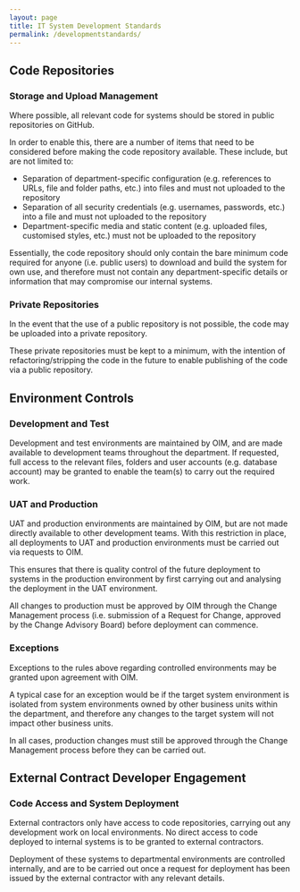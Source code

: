 ```yaml
---
layout: page
title: IT System Development Standards
permalink: /developmentstandards/
---
```


## Code Repositories

### Storage and Upload Management

Where possible, all relevant code for systems should be stored in public repositories on GitHub.

In order to enable this, there are a number of items that need to be considered before making the code repository available. These include, but are not limited to:

- Separation of department-specific configuration (e.g. references to URLs, file and folder paths, etc.) into files and must not uploaded to the repository
- Separation of all security credentials (e.g. usernames, passwords, etc.) into a file and must not uploaded to the repository
- Department-specific media and static content (e.g. uploaded files, customised styles, etc.) must not be uploaded to the repository

Essentially, the code repository should only contain the bare minimum code required for anyone (i.e. public users) to download and build the system for own use, and therefore must not contain any department-specific details or information that may compromise our internal systems.

### Private Repositories

In the event that the use of a public repository is not possible, the code may be uploaded into a private repository.

These private repositories must be kept to a minimum, with the intention of refactoring/stripping the code in the future to enable publishing of the code via a public repository.

## Environment Controls

### Development and Test

Development and test environments are maintained by OIM, and are made available to development teams throughout the department. If requested, full access to the relevant files, folders and user accounts (e.g. database account) may be granted to enable the team(s) to carry out the required work.

### UAT and Production

UAT and production environments are maintained by OIM, but are not made directly available to other development teams. With this restriction in place, all deployments to UAT and production environments must be carried out via requests to OIM.

This ensures that there is quality control of the future deployment to systems in the production environment by first carrying out and analysing the deployment in the UAT environment.

All changes to production must be approved by OIM through the Change Management process (i.e. submission of a Request for Change, approved by the Change Advisory Board) before deployment can commence.

### Exceptions

Exceptions to the rules above regarding controlled environments may be granted upon agreement with OIM.

A typical case for an exception would be if the target system environment is isolated from system environments owned by other business units within the department, and therefore any changes to the target system will not impact other business units.

In all cases, production changes must still be approved through the Change Management process before they can be carried out.

## External Contract Developer Engagement

### Code Access and System Deployment

External contractors only have access to code repositories, carrying out any development work on local environments. No direct access to code deployed to internal systems is to be granted to external contractors.

Deployment of these systems to departmental environments are controlled internally, and are to be carried out once a request for deployment has been issued by the external contractor with any relevant details.
